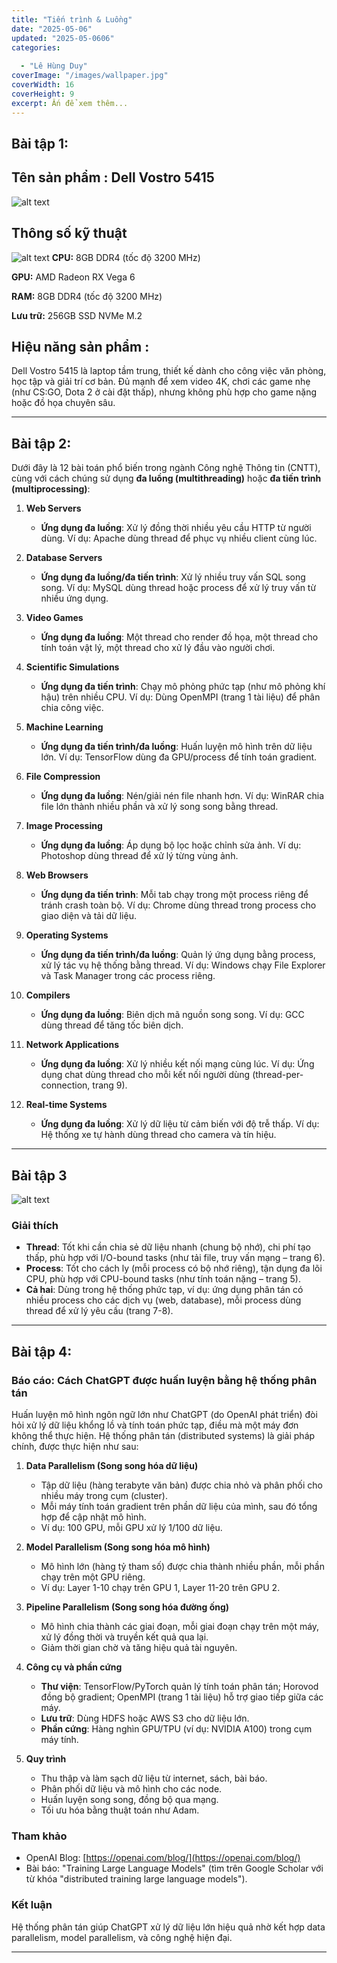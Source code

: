 ```yaml
---
title: "Tiến trình & Luồng"
date: "2025-05-06"
updated: "2025-05-0606"
categories:
  
  - "Lê Hùng Duy"
coverImage: "/images/wallpaper.jpg"
coverWidth: 16
coverHeight: 9
excerpt: Ấn để xem thêm...
---
```


## Bài tập 1: ##

## Tên sản phẩm : Dell Vostro 5415 
![alt text](../../../images/dellvostro5415.jpg)

## Thông số kỹ thuật

![alt text](../../../images/aboutlaptop.png)
**CPU:** 8GB DDR4 (tốc độ 3200 MHz) 

**GPU:** AMD Radeon RX Vega 6 

**RAM:** 8GB DDR4 (tốc độ 3200 MHz)

**Lưu trữ:** 256GB SSD NVMe M.2

## Hiệu năng sản phẩm :

Dell Vostro 5415 là laptop tầm trung, thiết kế dành cho công việc văn phòng, học tập và giải trí cơ bản. Đủ mạnh để xem video 4K, chơi các game nhẹ (như CS:GO, Dota 2 ở cài đặt thấp), nhưng không phù hợp cho game nặng hoặc đồ họa chuyên sâu.



---

## Bài tập 2: 


Dưới đây là 12 bài toán phổ biến trong ngành Công nghệ Thông tin (CNTT), cùng với cách chúng sử dụng **đa luồng (multithreading)** hoặc **đa tiến trình (multiprocessing)**:

1. **Web Servers**  
   - **Ứng dụng đa luồng**: Xử lý đồng thời nhiều yêu cầu HTTP từ người dùng. Ví dụ: Apache dùng thread để phục vụ nhiều client cùng lúc.

2. **Database Servers**  
   - **Ứng dụng đa luồng/đa tiến trình**: Xử lý nhiều truy vấn SQL song song. Ví dụ: MySQL dùng thread hoặc process để xử lý truy vấn từ nhiều ứng dụng.

3. **Video Games**  
   - **Ứng dụng đa luồng**: Một thread cho render đồ họa, một thread cho tính toán vật lý, một thread cho xử lý đầu vào người chơi.

4. **Scientific Simulations**  
   - **Ứng dụng đa tiến trình**: Chạy mô phỏng phức tạp (như mô phỏng khí hậu) trên nhiều CPU. Ví dụ: Dùng OpenMPI (trang 1 tài liệu) để phân chia công việc.

5. **Machine Learning**  
   - **Ứng dụng đa tiến trình/đa luồng**: Huấn luyện mô hình trên dữ liệu lớn. Ví dụ: TensorFlow dùng đa GPU/process để tính toán gradient.

6. **File Compression**  
   - **Ứng dụng đa luồng**: Nén/giải nén file nhanh hơn. Ví dụ: WinRAR chia file lớn thành nhiều phần và xử lý song song bằng thread.

7. **Image Processing**  
   - **Ứng dụng đa luồng**: Áp dụng bộ lọc hoặc chỉnh sửa ảnh. Ví dụ: Photoshop dùng thread để xử lý từng vùng ảnh.

8. **Web Browsers**  
   - **Ứng dụng đa tiến trình**: Mỗi tab chạy trong một process riêng để tránh crash toàn bộ. Ví dụ: Chrome dùng thread trong process cho giao diện và tải dữ liệu.

9. **Operating Systems**  
   - **Ứng dụng đa tiến trình/đa luồng**: Quản lý ứng dụng bằng process, xử lý tác vụ hệ thống bằng thread. Ví dụ: Windows chạy File Explorer và Task Manager trong các process riêng.

10. **Compilers**  
    - **Ứng dụng đa luồng**: Biên dịch mã nguồn song song. Ví dụ: GCC dùng thread để tăng tốc biên dịch.

11. **Network Applications**  
    - **Ứng dụng đa luồng**: Xử lý nhiều kết nối mạng cùng lúc. Ví dụ: Ứng dụng chat dùng thread cho mỗi kết nối người dùng (thread-per-connection, trang 9).

12. **Real-time Systems**  
    - **Ứng dụng đa luồng**: Xử lý dữ liệu từ cảm biến với độ trễ thấp. Ví dụ: Hệ thống xe tự hành dùng thread cho camera và tín hiệu.




---

## Bài tập 3

![alt text](../../../images/cheptay.jpg)


### **Giải thích**
- **Thread**: Tốt khi cần chia sẻ dữ liệu nhanh (chung bộ nhớ), chi phí tạo thấp, phù hợp với I/O-bound tasks (như tải file, truy vấn mạng – trang 6).
- **Process**: Tốt cho cách ly (mỗi process có bộ nhớ riêng), tận dụng đa lõi CPU, phù hợp với CPU-bound tasks (như tính toán nặng – trang 5).
- **Cả hai**: Dùng trong hệ thống phức tạp, ví dụ: ứng dụng phân tán có nhiều process cho các dịch vụ (web, database), mỗi process dùng thread để xử lý yêu cầu (trang 7-8).

---

## **Bài tập 4:**

### **Báo cáo: Cách ChatGPT được huấn luyện bằng hệ thống phân tán**

Huấn luyện mô hình ngôn ngữ lớn như ChatGPT (do OpenAI phát triển) đòi hỏi xử lý dữ liệu khổng lồ và tính toán phức tạp, điều mà một máy đơn không thể thực hiện. Hệ thống phân tán (distributed systems) là giải pháp chính, được thực hiện như sau:

1. **Data Parallelism (Song song hóa dữ liệu)**  
   - Tập dữ liệu (hàng terabyte văn bản) được chia nhỏ và phân phối cho nhiều máy trong cụm (cluster).  
   - Mỗi máy tính toán gradient trên phần dữ liệu của mình, sau đó tổng hợp để cập nhật mô hình.  
   - Ví dụ: 100 GPU, mỗi GPU xử lý 1/100 dữ liệu.

2. **Model Parallelism (Song song hóa mô hình)**  
   - Mô hình lớn (hàng tỷ tham số) được chia thành nhiều phần, mỗi phần chạy trên một GPU riêng.  
   - Ví dụ: Layer 1-10 chạy trên GPU 1, Layer 11-20 trên GPU 2.

3. **Pipeline Parallelism (Song song hóa đường ống)**  
   - Mô hình chia thành các giai đoạn, mỗi giai đoạn chạy trên một máy, xử lý đồng thời và truyền kết quả qua lại.  
   - Giảm thời gian chờ và tăng hiệu quả tài nguyên.

4. **Công cụ và phần cứng**  
   - **Thư viện**: TensorFlow/PyTorch quản lý tính toán phân tán; Horovod đồng bộ gradient; OpenMPI (trang 1 tài liệu) hỗ trợ giao tiếp giữa các máy.  
   - **Lưu trữ**: Dùng HDFS hoặc AWS S3 cho dữ liệu lớn.  
   - **Phần cứng**: Hàng nghìn GPU/TPU (ví dụ: NVIDIA A100) trong cụm máy tính.

5. **Quy trình**  
   - Thu thập và làm sạch dữ liệu từ internet, sách, bài báo.  
   - Phân phối dữ liệu và mô hình cho các node.  
   - Huấn luyện song song, đồng bộ qua mạng.  
   - Tối ưu hóa bằng thuật toán như Adam.

### **Tham khảo**  
- OpenAI Blog: [https://openai.com/blog/](https://openai.com/blog/)  
- Bài báo: "Training Large Language Models" (tìm trên Google Scholar với từ khóa "distributed training large language models").

### **Kết luận**  
Hệ thống phân tán giúp ChatGPT xử lý dữ liệu lớn hiệu quả nhờ kết hợp data parallelism, model parallelism, và công nghệ hiện đại.


---

